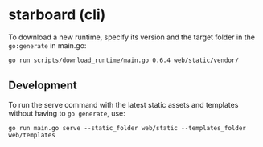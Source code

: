 # starboard (cli)

To download a new runtime, specify its version and the target folder in the `go:generate` in main.go:

```bash
go run scripts/download_runtime/main.go 0.6.4 web/static/vendor/
```


## Development
To run the serve command with the latest static assets and templates without having to `go generate`, use:

```
go run main.go serve --static_folder web/static --templates_folder web/templates
```
